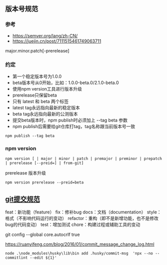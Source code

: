 ## 版本号规范

### 参考
* https://semver.org/lang/zh-CN/
* https://juejin.cn/post/7111515461749063711

major.minor.patch[-prerelease]

### 约定

* 第一个稳定版本号为1.0.0
* beta版本号从0开始，比如：1.0.0-beta.0/2.1.0-beta.0
* 使用npm version工具进行版本升级
* prerelease只保留beta
* 只有 latest 和 beta 两个标签
* latest tag永远指向最新的稳定版本
* beta tag永远指向最新的公测版本
* 提交beta版本时，npm publish时必须加上 --tag beta 参数
* npm publish后需要给git仓库打tag，tag名称跟当前版本号一致

```
npm publish --tag beta
```

### npm version

```
npm version [ | major | minor | patch | premajor | preminor | prepatch | prerelease [--preid=] | from-git]
```

prerelease 版本升级
```
npm version prerelease --preid=beta
```

## [git提交规范](https://www.conventionalcommits.org/en/v1.0.0/)

feat：新功能（feature）
fix：修补bug
docs：文档（documentation）
style： 格式（不影响代码运行的变动）
refactor：重构（即不是新增功能，也不是修改bug的代码变动）
test：增加测试
chore：构建过程或辅助工具的变动

git config --global core.autocrlf true

https://ruanyifeng.com/blog/2016/01/commit_message_change_log.html

```
node .\node_modules\husky\lib\bin add .husky/commit-msg  'npx --no -- commitlint --edit ${1}'
```